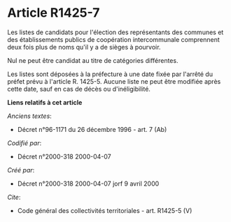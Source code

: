 # Article R1425-7

Les listes de candidats pour l'élection des représentants des communes et des établissements publics de coopération
intercommunale comprennent deux fois plus de noms qu'il y a de sièges à pourvoir. 

Nul ne peut être candidat au titre de catégories différentes. 

Les listes sont déposées à la préfecture à une date fixée par l'arrêté du préfet prévu à l'article R. 1425-5. Aucune liste ne
peut être modifiée après cette date, sauf en cas de décès ou d'inéligibilité.

**Liens relatifs à cet article**

_Anciens textes_:

  - Décret n°96-1171 du 26 décembre 1996 - art. 7 (Ab)

_Codifié par_:

  - Décret n°2000-318 2000-04-07

_Créé par_:

  - Décret n°2000-318 2000-04-07 jorf 9 avril 2000

_Cite_:

  - Code général des collectivités territoriales - art. R1425-5 (V)
